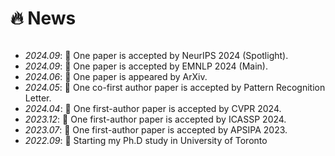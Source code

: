 # 🔥 News

<style>
  .scrollable {
    max-height: 260px; /* 设置最大高度 */
    overflow-y: scroll; /* 设置垂直滚动条 */
  }
</style>

<div class="scrollable">
  <ul>
  <li> <i>2024.09</i>: 🎉 One paper is accepted by NeurIPS 2024 (Spotlight). </li>
  <li> <i>2024.09</i>: 🎉 One paper is accepted by EMNLP 2024 (Main). </li>
  <li> <i>2024.06</i>: 🎉 One paper is appeared by ArXiv. </li>
  <li> <i>2024.05</i>: 🎉 One co-first author paper is accepted by Pattern Recognition Letter. </li>
  <li> <i>2024.04</i>: 🎉 One first-author paper is accepted by CVPR 2024. </li>
  <li> <i>2023.12</i>: 🎉 One first-author paper is accepted by ICASSP 2024. </li>
  <li> <i>2023.07</i>: 🎉 One first-author paper is accepted by APSIPA 2023. </li>
  <li> <i>2022.09</i>: 📖 Starting my Ph.D study in University of Toronto </li>
  </ul>
</div>